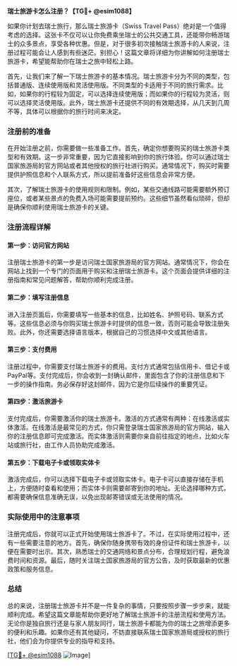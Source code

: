 **瑞士旅游卡怎么注册？【TG💪+ @esim1088】**

如果你计划去瑞士旅行，那么瑞士旅游卡（Swiss Travel Pass）绝对是一个值得考虑的选择。这张卡不仅可以让你免费乘坐瑞士的公共交通工具，还能带你畅游瑞士的众多景点，享受各种优惠。但是，对于很多初次接触瑞士旅游卡的人来说，注册过程可能会让人感到有些迷茫。别担心！这篇文章将详细为你讲解如何注册瑞士旅游卡，希望能帮助你在瑞士之旅中轻松上路。

首先，让我们来了解一下瑞士旅游卡的基本情况。瑞士旅游卡分为不同的类型，包括普通版、连续使用版和灵活使用版。不同类型的卡适用于不同的旅行需求。比如，如果你的行程较为固定，可以选择连续使用版；而如果你的行程较为灵活，则可以选择灵活使用版。此外，瑞士旅游卡还提供不同的有效期选择，从几天到几周不等，具体可以根据你的旅行时间来决定。

### 注册前的准备

在开始注册之前，你需要做一些准备工作。首先，确定你想要购买的瑞士旅游卡类型和有效期。这一步非常重要，因为它直接影响到你的旅行体验。你可以通过瑞士国家旅游局的官方网站或者其他授权的旅行社进行购买。通常情况下，购买时需要提供护照信息和个人联系方式，所以提前准备好这些信息会非常方便。

其次，了解瑞士旅游卡的使用规则和限制。例如，某些交通线路可能需要额外预订座位，或者某些景点的免费入场可能需要提前预约。这些细节虽然看似琐碎，但却是确保你顺利使用瑞士旅游卡的关键。

### 注册流程详解

#### 第一步：访问官方网站

注册瑞士旅游卡的第一步是访问瑞士国家旅游局的官方网站。通常情况下，你会在网站上找到一个专门的页面用于购买和注册瑞士旅游卡。这个页面会提供详细的注册指南和常见问题解答，帮助你顺利完成注册。

#### 第二步：填写注册信息

进入注册页面后，你需要填写一些基本的信息，比如姓名、护照号码、联系方式等。这些信息必须与你购买瑞士旅游卡时提供的信息一致，否则可能会导致注册失败。此外，你还需要选择语言版本，根据自己的习惯选择中文或其他语言。

#### 第三步：支付费用

注册过程中，你需要支付瑞士旅游卡的费用。支付方式通常包括信用卡、借记卡或PayPal等。支付完成后，你会收到一封确认邮件，里面包含了你的注册信息和下一步的操作指南。务必保存好这封邮件，因为它是你后续操作的重要凭证。

#### 第四步：激活旅游卡

支付完成后，你需要激活你的瑞士旅游卡。激活的方式通常有两种：在线激活或实体激活。在线激活是最常见的方式，你只需登录瑞士国家旅游局的官方网站，输入你的注册信息即可完成激活。而实体激活则需要你亲自前往指定的地点，比如火车站或旅行社，由工作人员协助完成激活。

#### 第五步：下载电子卡或领取实体卡

激活完成后，你可以选择下载电子卡或领取实体卡。电子卡可以直接存储在手机上，方便随时查看和使用；而实体卡则需要邮寄到你的地址。无论选择哪种方式，都需要确保信息准确无误，以免出现邮寄错误或无法使用的情况。

### 实际使用中的注意事项

注册完成后，你就可以正式开始使用瑞士旅游卡了。不过，在实际使用过程中，还有一些需要注意的地方。首先，确保你随身携带有效的身份证件和瑞士旅游卡，以便在需要时出示。其次，熟悉瑞士的交通网络和景点分布，合理规划行程，避免浪费时间和资源。最后，随时关注瑞士国家旅游局的官方公告，及时获取最新的优惠政策和服务信息。

### 总结

总的来说，注册瑞士旅游卡并不是一件复杂的事情，只要按照步骤一步步来，就能顺利完成。希望这篇文章能帮助你更好地了解瑞士旅游卡的注册流程和使用方法。无论你是独自旅行还是与家人朋友同行，瑞士旅游卡都能为你的瑞士之旅增添更多的便利和乐趣。如果你还有其他疑问，不妨直接联系瑞士国家旅游局或授权的旅行社，他们会为你提供专业的指导和支持。

[[TG💪+ @esim1088](https://t.me/s/esim1088) ![Image](https://i.postimg.cc/4NQfJmqS/Snipaste-2025-05-13-00-14-12.png)]